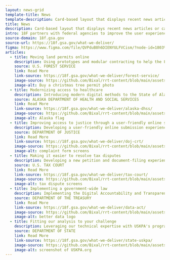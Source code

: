 ```yaml
---
layout: news-grid
template-title: News
template-description: Card-based layout that displays recent news articles or case studies
title: News
description: Card-based layout that displays recent news articles or case studies
intro: 18F partners with federal agencies to improve the user experience of government services by helping them build and buy technology. If you're looking to implement a requirement, update a public-facing website, or digitize a process, 18F can work with you to build a product or craft and execute an effective agile acquisition strategy.
source-domain: 18f.gsa.gov
source-url: https://18f.gsa.gov/what-we-deliver/
figma: https://www.figma.com/file/QVPduB8h6DIENYULFVCism/?node-id=1803%3A6488
articles:
  - title: Moving land permits online
    description: Using prototypes and modular contracting to help the Forest Service buy and develop an online permitting system
    source: U.S. FOREST SERVICE
    link: Read More
    link-source: https://18f.gsa.gov/what-we-deliver/forest-service/
    image-source: https://github.com/Bixal/rrt-content/blob/main/assets/img/xmas-tree-permit.png?raw=true
    image-alt: Buy a christmas tree permit photo
  - title: Modernizing access to healthcare
    description: Introducing modern digital methods to the State of Alaska’s eligibility system modernization project
    source: ALASKA DEPARTMENT OF HEALTH AND SOCIAL SERVICES
    link: Read More
    link-source: https://18f.gsa.gov/what-we-deliver/alaska-dhss/
    image-source: https://github.com/Bixal/rrt-content/blob/main/assets/img/alaska-flag.png?raw=true
    image-alt: Alaska flag
  - title: Improving access to justice through a user-friendly online submission experience
    description: Developing a user-friendly online submission experience for the civil rights complaint portal
    source: DEPARTMENT OF JUSTICE
    link: Read More
    link-source: https://18f.gsa.gov/what-we-deliver/doj-crt/
    image-source: https://github.com/Bixal/rrt-content/blob/main/assets/img/doj-crt-complaint-form.png?raw=true
    image-alt: complaint form screens
  - title: Making it easier to resolve tax disputes
    description: Developing a new petition and document-filing experience for taxpayers without lawyers, and a better case management workflow for Tax Court employees
    source: U.S. TAX COURT
    link: Read More
    link-source: https://18f.gsa.gov/what-we-deliver/tax-court/
    image-source: https://github.com/Bixal/rrt-content/blob/main/assets/img/ustc-header-image.png?raw=true
    image-alt: tax dispute screens
  - title: Implementing a government-wide law
    description: Implementing the Digital Accountability and Transparency Act with one of the largest government-wide agile projects ever undertaken
    source: DEPARTMENT OF THE TREASURY
    link: Read More
    link-source: https://18f.gsa.gov/what-we-deliver/data-act/
    image-source: https://github.com/Bixal/rrt-content/blob/main/assets/img/data-act-better-data.jpeg?raw=true
    image-alt: better data logo
  - title: Fitting our analysis to your challenge
    description: Leveraging our technical expertise with USKPA's program knowledge to improve the tracking of rough diamonds
    source: DEPARTMENT OF STATE
    link: Read More
    link-source: https://18f.gsa.gov/what-we-deliver/state-uskpa/
    image-source: https://github.com/Bixal/rrt-content/blob/main/assets/img/uskpa.png?raw=true
    image-alt: screenshot of USKPA.org
---
```


